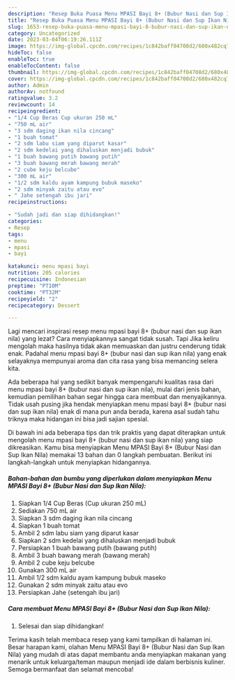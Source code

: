 ```yaml
---
description: "Resep Buka Puasa Menu MPASI Bayi 8+ (Bubur Nasi dan Sup Ikan Nila) yang Lezat Sekali"
title: "Resep Buka Puasa Menu MPASI Bayi 8+ (Bubur Nasi dan Sup Ikan Nila) yang Lezat Sekali"
slug: 1653-resep-buka-puasa-menu-mpasi-bayi-8-bubur-nasi-dan-sup-ikan-nila-yang-lezat-sekali
category: Uncategorized
date: 2023-03-04T06:19:26.111Z
image: https://img-global.cpcdn.com/recipes/1c842baff04708d2/680x482cq70/menu-mpasi-bayi-8-bubur-nasi-dan-sup-ikan-nila-foto-resep-utama.jpg
hideToc: false
enableToc: true
enableTocContent: false
thumbnail: https://img-global.cpcdn.com/recipes/1c842baff04708d2/680x482cq70/menu-mpasi-bayi-8-bubur-nasi-dan-sup-ikan-nila-foto-resep-utama.jpg
cover: https://img-global.cpcdn.com/recipes/1c842baff04708d2/680x482cq70/menu-mpasi-bayi-8-bubur-nasi-dan-sup-ikan-nila-foto-resep-utama.jpg
author: Admin
authorAv: notfound
ratingvalue: 3.2
reviewcount: 14
recipeingredient:
- "1/4 Cup Beras Cup ukuran 250 mL"
- "750 mL air"
- "3 sdm daging ikan nila cincang"
- "1 buah tomat"
- "2 sdm labu siam yang diparut kasar"
- "2 sdm kedelai yang dihaluskan menjadi bubuk"
- "1 buah bawang putih bawang putih"
- "3 buah bawang merah bawang merah"
- "2 cube keju belcube"
- "300 mL air"
- "1/2 sdm kaldu ayam kampung bubuk maseko"
- "2 sdm minyak zaitu atau evo"
- " Jahe setengah ibu jari"
recipeinstructions:

- "Sudah jadi dan siap dihidangkan!"
categories:
- Resep
tags:
- menu
- mpasi
- bayi

katakunci: menu mpasi bayi 
nutrition: 205 calories
recipecuisine: Indonesian
preptime: "PT10M"
cooktime: "PT32M"
recipeyield: "2"
recipecategory: Dessert

---
```



Lagi mencari inspirasi resep menu mpasi bayi 8+ (bubur nasi dan sup ikan nila) yang lezat? Cara menyiapkannya sangat tidak susah. Tapi Jika keliru mengolah maka hasilnya tidak akan memuaskan dan justru cenderung tidak enak. Padahal menu mpasi bayi 8+ (bubur nasi dan sup ikan nila) yang enak selayaknya mempunyai aroma dan cita rasa yang bisa memancing selera kita.




Ada beberapa hal yang sedikit banyak mempengaruhi kualitas rasa dari menu mpasi bayi 8+ (bubur nasi dan sup ikan nila), mulai dari jenis bahan, kemudian pemilihan bahan segar hingga cara membuat dan menyajikannya. Tidak usah pusing jika hendak menyiapkan menu mpasi bayi 8+ (bubur nasi dan sup ikan nila) enak di mana pun anda berada, karena asal sudah tahu triknya maka hidangan ini bisa jadi sajian spesial.


Di bawah ini ada beberapa tips dan trik praktis yang dapat diterapkan untuk mengolah menu mpasi bayi 8+ (bubur nasi dan sup ikan nila) yang siap dikreasikan. Kamu bisa menyiapkan Menu MPASI Bayi 8+ (Bubur Nasi dan Sup Ikan Nila) memakai 13 bahan dan 0 langkah pembuatan. Berikut ini langkah-langkah untuk menyiapkan hidangannya.

<!--inarticleads1-->

##### Bahan-bahan dan bumbu yang diperlukan dalam menyiapkan Menu MPASI Bayi 8+ (Bubur Nasi dan Sup Ikan Nila):

1. Siapkan 1/4 Cup Beras (Cup ukuran 250 mL)
1. Sediakan 750 mL air
1. Siapkan 3 sdm daging ikan nila cincang
1. Siapkan 1 buah tomat
1. Ambil 2 sdm labu siam yang diparut kasar
1. Siapkan 2 sdm kedelai yang dihaluskan menjadi bubuk
1. Persiapkan 1 buah bawang putih (bawang putih)
1. Ambil 3 buah bawang merah (bawang merah)
1. Ambil 2 cube keju belcube
1. Gunakan 300 mL air
1. Ambil 1/2 sdm kaldu ayam kampung bubuk maseko
1. Gunakan 2 sdm minyak zaitu atau evo
1. Persiapkan  Jahe (setengah ibu jari)




<!--inarticleads2-->

##### Cara membuat Menu MPASI Bayi 8+ (Bubur Nasi dan Sup Ikan Nila):


1. Selesai dan siap dihidangkan!



Terima kasih telah membaca resep yang kami tampilkan di halaman ini. Besar harapan kami, olahan Menu MPASI Bayi 8+ (Bubur Nasi dan Sup Ikan Nila) yang mudah di atas dapat membantu anda menyiapkan makanan yang menarik untuk keluarga/teman maupun menjadi ide dalam berbisnis kuliner. Semoga bermanfaat dan selamat mencoba!
